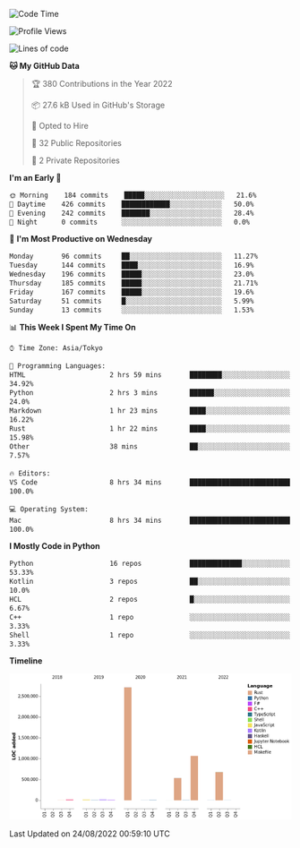 <!--START_SECTION:waka-->
![Code Time](http://img.shields.io/badge/Code%20Time-441%20hrs%2015%20mins-blue)

![Profile Views](http://img.shields.io/badge/Profile%20Views-0-blue)

![Lines of code](https://img.shields.io/badge/From%20Hello%20World%20I%27ve%20Written-5%20Million%20lines%20of%20code-blue)

**🐱 My GitHub Data** 

> 🏆 380 Contributions in the Year 2022
 > 
> 📦 27.6 kB Used in GitHub's Storage 
 > 
> 💼 Opted to Hire
 > 
> 📜 32 Public Repositories 
 > 
> 🔑 2 Private Repositories  
 > 
**I'm an Early 🐤** 

```text
🌞 Morning    184 commits    █████░░░░░░░░░░░░░░░░░░░░   21.6% 
🌆 Daytime    426 commits    ████████████░░░░░░░░░░░░░   50.0% 
🌃 Evening    242 commits    ███████░░░░░░░░░░░░░░░░░░   28.4% 
🌙 Night      0 commits      ░░░░░░░░░░░░░░░░░░░░░░░░░   0.0%

```
📅 **I'm Most Productive on Wednesday** 

```text
Monday       96 commits     ██░░░░░░░░░░░░░░░░░░░░░░░   11.27% 
Tuesday      144 commits    ████░░░░░░░░░░░░░░░░░░░░░   16.9% 
Wednesday    196 commits    █████░░░░░░░░░░░░░░░░░░░░   23.0% 
Thursday     185 commits    █████░░░░░░░░░░░░░░░░░░░░   21.71% 
Friday       167 commits    █████░░░░░░░░░░░░░░░░░░░░   19.6% 
Saturday     51 commits     █░░░░░░░░░░░░░░░░░░░░░░░░   5.99% 
Sunday       13 commits     ░░░░░░░░░░░░░░░░░░░░░░░░░   1.53%

```


📊 **This Week I Spent My Time On** 

```text
⌚︎ Time Zone: Asia/Tokyo

💬 Programming Languages: 
HTML                     2 hrs 59 mins       ████████░░░░░░░░░░░░░░░░░   34.92% 
Python                   2 hrs 3 mins        ██████░░░░░░░░░░░░░░░░░░░   24.0% 
Markdown                 1 hr 23 mins        ████░░░░░░░░░░░░░░░░░░░░░   16.22% 
Rust                     1 hr 22 mins        ████░░░░░░░░░░░░░░░░░░░░░   15.98% 
Other                    38 mins             ██░░░░░░░░░░░░░░░░░░░░░░░   7.57%

🔥 Editors: 
VS Code                  8 hrs 34 mins       █████████████████████████   100.0%

💻 Operating System: 
Mac                      8 hrs 34 mins       █████████████████████████   100.0%

```

**I Mostly Code in Python** 

```text
Python                   16 repos            █████████████░░░░░░░░░░░░   53.33% 
Kotlin                   3 repos             ██░░░░░░░░░░░░░░░░░░░░░░░   10.0% 
HCL                      2 repos             █░░░░░░░░░░░░░░░░░░░░░░░░   6.67% 
C++                      1 repo              ░░░░░░░░░░░░░░░░░░░░░░░░░   3.33% 
Shell                    1 repo              ░░░░░░░░░░░░░░░░░░░░░░░░░   3.33%

```


**Timeline**

![Chart not found](https://raw.githubusercontent.com/kitagawa-hr/kitagawa-hr/main/charts/bar_graph.png) 


 Last Updated on 24/08/2022 00:59:10 UTC
<!--END_SECTION:waka-->
